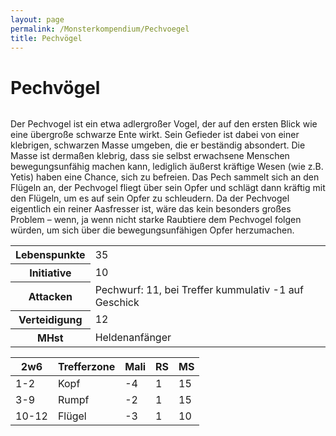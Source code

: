 ```yaml
---
layout: page
permalink: /Monsterkompendium/Pechvoegel
title: Pechvögel
---
```


# Pechvögel

<img alt="" src="{{ site.baseurl }}/assets/images/monster/tn2/pechvogel.jpg"/>

Der Pechvogel ist ein etwa adlergroßer Vogel, der auf den ersten Blick wie eine übergroße schwarze Ente wirkt. Sein Gefieder ist dabei von einer klebrigen, schwarzen Masse umgeben, die er beständig absondert. Die Masse ist dermaßen klebrig, dass sie selbst erwachsene Menschen bewegungsunfähig machen kann, lediglich äußerst kräftige Wesen (wie z.B. Yetis) haben eine Chance, sich zu befreien. Das Pech sammelt sich an den Flügeln an, der Pechvogel fliegt über sein Opfer und schlägt dann kräftig mit den Flügeln, um es auf sein Opfer zu schleudern. Da der Pechvogel eigentlich ein reiner Aasfresser ist, wäre das kein besonders großes Problem &ndash; wenn, ja wenn nicht starke Raubtiere dem Pechvogel folgen würden, um sich über die bewegungsunfähigen Opfer herzumachen.

<table  >
<tbody>
<tr><th>Lebenspunkte</th><td>35</td></tr>
<tr><th>Initiative</th><td>10</td></tr>
<tr><th>Attacken</th><td>Pechwurf: 11, bei Treffer kummulativ -1 auf Geschick</td></tr>
<tr><th>Verteidigung</th><td>12</td></tr>
<tr><th>MHst</th><td>Heldenanfänger</td></tr>
</tbody>
</table>
<table  >
<thead>
<tr><th>2w6</th><th>Trefferzone</th><th>Mali</th><th>RS</th><th>MS</th></tr>
</thead>
<tbody>
<tr><td>1-2</td><td>Kopf</td><td>-4</td><td>1</td><td>15</td></tr>
<tr><td>3-9</td><td>Rumpf</td><td>-2</td><td>1</td><td>15</td></tr>
<tr><td>10-12</td><td>Flügel</td><td>-3</td><td>1</td><td>10</td></tr>
</tbody>
</table>
